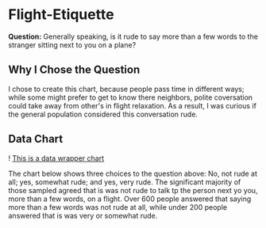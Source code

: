 # Flight-Etiquette

**Question:** Generally speaking, is it rude to say more than a few words to the stranger sitting next to you on a plane?

## Why I Chose the Question

I chose to create this chart, because people pass time in different ways; while some might prefer to get to know there neighbors, polite coversation could take away from other's in flight relaxation. As a result, I was curious if the general population considered this conversation rude. 

## Data Chart

! [This is a data wrapper chart](Data-Wrapper.png)

The chart below shows three choices to the question above: No, not rude at all; yes, somewhat rude; and yes, very rude. The significant majority of those sampled agreed that is was not rude to talk tp the person next yo you, more than a few words, on a flight.  Over 600 people answered that saying more than a few words was not rude at all, while under 200 people answered that is was very or somewhat rude. 



